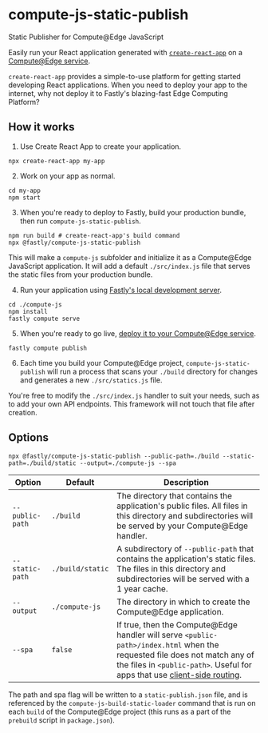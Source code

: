 # compute-js-static-publish
Static Publisher for Compute@Edge JavaScript

Easily run your React application generated with [`create-react-app`](https://create-react-app.dev/) on
a [Compute@Edge service](https://developer.fastly.com/learning/compute/javascript/).

`create-react-app` provides a simple-to-use platform for getting started developing React
applications. When you need to deploy your app to the internet, why not deploy it to Fastly's
blazing-fast Edge Computing Platform?

## How it works

1. Use Create React App to create your application.

```shell
npx create-react-app my-app
```

2. Work on your app as normal.

```shell
cd my-app
npm start
```

3. When you're ready to deploy to Fastly, build your production bundle, then run `compute-js-static-publish`.

```shell
npm run build # create-react-app's build command
npx @fastly/compute-js-static-publish
```

This will make a `compute-js` subfolder and initialize it as a Compute@Edge JavaScript application.
It will add a default `./src/index.js` file that serves the static files from your production bundle.

4. Run your application using [Fastly's local development server](https://developer.fastly.com/learning/compute/testing/#running-a-local-testing-server).

```shell
cd ./compute-js
npm install
fastly compute serve
```

5. When you're ready to go live, [deploy it to your Compute@Edge service](https://developer.fastly.com/reference/cli/compute/publish/).

```shell
fastly compute publish
```

6. Each time you build your Compute@Edge project, `compute-js-static-publish` will run a process that scans your `./build`
    directory for changes and generates a new `./src/statics.js` file.

You're free to modify the `./src/index.js` handler to suit your needs, such as to add your own API endpoints.
This framework will not touch that file after creation.

## Options

```shell
npx @fastly/compute-js-static-publish --public-path=./build --static-path=./build/static --output=./compute-js --spa
```

| Option          | Default          | Description                                                                                                                                                                                                                                                                                  |
|-----------------|------------------|----------------------------------------------------------------------------------------------------------------------------------------------------------------------------------------------------------------------------------------------------------------------------------------------|
| `--public-path` | `./build`        | The directory that contains the application's public files. All files in this directory and subdirectories will be served by your Compute@Edge handler.                                                                                                                                      |
| `--static-path` | `./build/static` | A subdirectory of `--public-path` that contains the application's static files. The files in this directory and subdirectories will be served with a 1 year cache.                                                                                                                           |
| `--output`      | `./compute-js`   | The directory in which to create the Compute@Edge application.                                                                                                                                                                                                                               |
| `--spa`         | `false`          | If true, then the Compute@Edge handler will serve `<public-path>/index.html` when the requested file does not match any of the files in `<public-path>`. Useful for apps that use [client-side routing](https://create-react-app.dev/docs/deployment#serving-apps-with-client-side-routing). |

The path and spa flag will be written to a `static-publish.json` file, and is referenced by the `compute-js-build-static-loader`
command that is run on each `build` of the Compute@Edge project (this runs as a part of the `prebuild` script in `package.json`).
